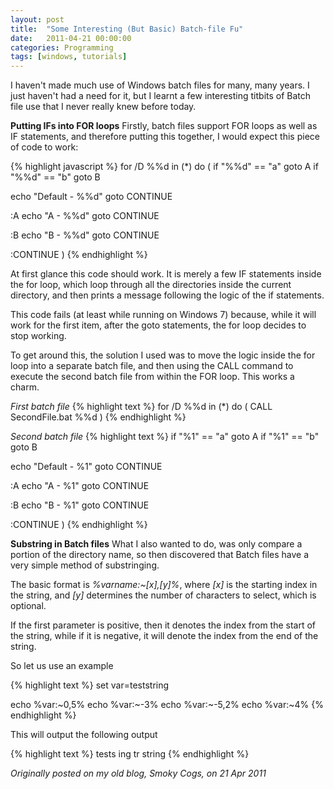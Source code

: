 ```yaml
---
layout: post
title:  "Some Interesting (But Basic) Batch-file Fu"
date:   2011-04-21 00:00:00
categories: Programming
tags: [windows, tutorials]
---
```


I haven't made much use of Windows batch files for many, many years. I just haven't had a need for it, but I learnt a few interesting titbits of Batch file use that I never really knew before today.

**Putting IFs into FOR loops**
Firstly, batch files support FOR loops as well as IF statements, and therefore putting this together, I would expect this piece of code to work:
<!--more-->

{% highlight javascript %}
for /D %%d in (*) do (
  if "%%d" == "a" goto A 
  if "%%d" == "b" goto B

  echo "Default - %%d"
  goto CONTINUE

  :A
  echo "A - %%d"
  goto CONTINUE

  :B
  echo "B - %%d"
  goto CONTINUE

  :CONTINUE
)
{% endhighlight %}

At first glance this code should work. It is merely a few IF statements inside the for loop, which loop through all the directories inside the current directory, and then prints a message following the logic of the if statements.

This code fails (at least while running on Windows 7) because, while it will work for the first item, after the goto statements, the for loop decides to stop working.

To get around this, the solution I used was to move the logic inside the for loop into a separate batch file, and then using the CALL command to execute the second batch file from within the FOR loop. This works a charm.

_First batch file_
{% highlight text %}
for /D %%d in (*) do (
 	CALL SecondFile.bat %%d
)
{% endhighlight %}

_Second batch file_
{% highlight text %}
if "%1" == "a" goto A 
if "%1" == "b" goto B

echo "Default - %1"
goto CONTINUE

:A
echo "A - %1"
goto CONTINUE

:B
echo "B - %1"
goto CONTINUE

:CONTINUE
)
{% endhighlight %}

**Substring in Batch files**
What I also wanted to do, was only compare a portion of the directory name, so then discovered that Batch files have a very simple method of substringing.

The basic format is _%varname:~[x],[y]%_, where _[x]_ is the starting index in the string, and _[y]_ determines the number of characters to select, which is optional.

If the first parameter is positive, then it denotes the index from the start of the string, while if it is negative, it will denote the index from the end of the string.

So let us use an example

{% highlight text %}
set var=teststring

echo %var:~0,5%
echo %var:~-3%
echo %var:~-5,2%
echo %var:~4%
{% endhighlight %}

This will output the following output

{% highlight text %}
tests
ing
tr
string
{% endhighlight %}

_Originally posted on my old blog, Smoky Cogs, on 21 Apr 2011_
